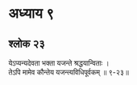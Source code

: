 # अध्याय ९

## श्लोक २३

येऽप्यन्यदेवता भक्ता यजन्ते श्रद्धयान्विताः ।<br>तेऽपि मामेव कौन्तेय यजन्त्यविधिपूर्वकम् ॥ ९-२३॥<br><br>


